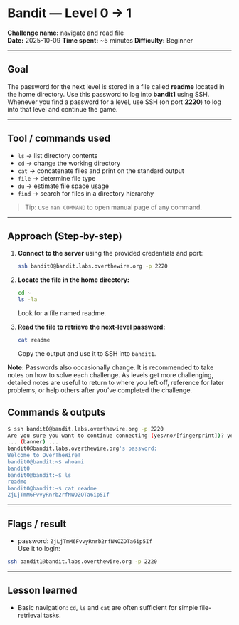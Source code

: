 # Bandit — Level 0 → 1
**Challenge name:** navigate and read file  
**Date:** 2025-10-09 
**Time spent:** ~5 minutes
**Difficulty:** Beginner

---

## Goal
The password for the next level is stored in a file called **readme** located in the home directory. Use this password to log into **bandit1** using SSH. Whenever you find a password for a level, use SSH (on port **2220**) to log into that level and continue the game.

---

## Tool / commands used
- `ls` -> list directory contents
- `cd` -> change the working directory
- `cat` -> concatenate files and print on the standard output
- `file` -> determine file type
- `du` -> estimate file space usage
- `find` -> search for files in a directory hierarchy

> Tip: use `man COMMAND` to open manual page of any command.

---

## Approach (Step-by-step)
1. **Connect to the server** using the provided credentials and port:
   ```bash
   ssh bandit0@bandit.labs.overthewire.org -p 2220

2. **Locate the file in the home directory:**   
   ```bash
   cd ~
   ls -la
   ```
   Look for a file named readme.

3. **Read the file to retrieve the next-level password:**
    ```bash
    cat readme
    ```
    Copy the output and use it to SSH into `bandit1`.
    
**Note:** Passwords also occasionally change. It is recommended to take notes on how to solve each challenge. As levels get more challenging, detailed notes are useful to return to where you left off, reference for later problems, or help others after you’ve completed the challenge.

## Commands & outputs
```bash
$ ssh bandit0@bandit.labs.overthewire.org -p 2220
Are you sure you want to continue connecting (yes/no/[fingerprint])? yes
... (banner) ...
bandit0@bandit.labs.overthewire.org's password:
Welcome to OverTheWire!
bandit0@bandit:~$ whoami
bandit0
bandit0@bandit:~$ ls
readme
bandit0@bandit:~$ cat readme
ZjLjTmM6FvvyRnrb2rfNWOZOTa6ip5If
```

---

## Flags / result
- password: `ZjLjTmM6FvvyRnrb2rfNWOZOTa6ip5If`  
Use it to login:
```bash
ssh bandit1@bandit.labs.overthewire.org -p 2220
```

---

## Lesson learned
- Basic navigation: `cd`, `ls` and `cat` are often sufficient for simple file-retrieval tasks.